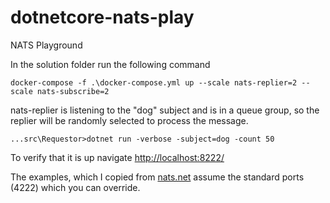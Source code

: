 # dotnetcore-nats-play
NATS Playground

In the solution folder run the following command
```
docker-compose -f .\docker-compose.yml up --scale nats-replier=2 --scale nats-subscribe=2
```

nats-replier is listening to the "dog" subject and is in a queue group, so the replier will be randomly selected to process the message.

```
...src\Requestor>dotnet run -verbose -subject=dog -count 50
```


To verify that it is up navigate [http://localhost:8222/](http://localhost:8222/)  

The examples, which I copied from [nats.net](https://github.com/nats-io/nats.net) assume the standard ports (4222) which you can override.  

